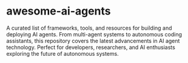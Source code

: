 # awesome-ai-agents
A curated list of frameworks, tools, and resources for building and deploying AI agents. From multi-agent systems to autonomous coding assistants, this repository covers the latest advancements in AI agent technology. Perfect for developers, researchers, and AI enthusiasts exploring the future of autonomous systems.
